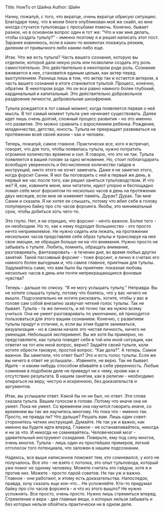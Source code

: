 Title: HowTo от Шайна
Author: Шайн

Начну, пожалуй, с того, что вкратце, очень вкратце обрисую ситуацию. Благодаря тому, что в моем блоге опубликован мой же скайп, ко мне иногда стучатся тульповоды с просьбами помочь. Конечно, бывает разное, но в основном вопрос один и тот же: “Что и как мне делать, чтобы создать тульпу?” - именно поэтому я и решил написать этот пост. Заранее извиняюсь, если в каких-то моментах покажусь резким, далеким от привычного либо каким-либо еще.

Итак. Что же есть тульпа? Часть вашего сознания, которую вы отделили, которой дали некую роль или позволили создать эту роль самостоятельно. Это действительно в некотором роде роль. Сознание вживается в нее, становится единым целым, как актер перед выступлением. Разница лишь в том, что актер так и остается актером, а часть вашего сознания в итоге становится тульпой. Процесс, конечно, обратим. В некотором роде. Но он все равно намного более глубокий, кардинальный и капитальный. Это действительно добровольное раздвоение личности, добровольная шизофрения.

Тульпа рождается в тот самый момент, когда появляется первая о ней мысль. В тот самый момент тульпа уже начинает существовать. Далее идет лишь очень долгий, сложный процесс развития - но это именно что развитие. Это можно сравнить с взрослением ребенка. Рождение, младенчество, детство, юность. Тульпа не прекращает развиваться на протяжении всей своей жизни - как и человек.

Теперь, пожалуй, самое главное. Практически все, кого я встречал, говорят, что для того, чтобы появилась тульпа, нужно потратить огромное количество времени и сил. Я говорю, что это не так. Тульпа появляется в вашей голове за одно мгновение. Но, стоит поблагодарить всеобщую уверенность и бесчисленное количество гайдов и инструкций, никто этого не хочет замечать. Даже я не заметил этого, когда форсил Санни. Я мог бы поговорить с ней в первый же день, в первый же час после того, как решил заняться тульповодством. И что же? Я, как, извините меня, мои читатели, идиот упорно и беспощадно ломал себе мозг форсингом по несколько часов в день на протяжении двух месяцев, если мне не изменяет память. Дурак? Дурак. Так мне Санни и сказала. Я не хотел ее слышать, потому что вбил себе в голову популярную байку про сто часов форсинга. Якобы, это минимальный срок, чтобы добиться хоть чего-то.

Это глупо. Нет, я не отрицаю, что форсинг - нечто важное. Более того - он необходим. Но то, как к нему подходит большинство - это просто нечто неприемлемое. Не нужно сидеть или лежать, на протяжении нескольких часов представляя себе образ тульпы и транслируя на нее свои эмоции, не обращая больше ни на что внимания. Нужно просто не забывать о тульпе. Любить, помнить, обращать внимание, разговаривать, фантазировать - в течении дня, во время любых других занятий. Такой пассивный форсинг - тоже форсинг, и лично я считаю его намного более выгодным и, что самое главное, приятным для тульпы. Задумайтесь сами, что вам было бы приятнее: показная любовь несколько часов в день или почти непрекращающиеся фоновые чувства?

Теперь - дальше по списку. “Я не могу услышать тульпу.” Неправда. Вы не хотите слышать тульпу, потому что боитесь, что у вас ничего не вышло. Подсознательно не хотите рисковать, хотите, чтобы у вас в голове сам собой внезапно зазвучал четкий голос тульпы. Так не бывает. Тульпа - та же личность, и ей точно так же нужно всему учиться. Она не умеет разговаривать по умолчанию, ей приходится пользоваться для этого вашим сознанием. Конечно, с развитием тульпы придут и отличия, и, если вы этим будете заниматься, визуализация - но в самом начале это чистая личность, ничего не умеющая. Небольшой эксперимент. Вы же хотя бы примерно, но представляете, как тульпа поведет себя в той или иной ситуации, как ответит на тот или иной вопрос, верно? Задайте своей тульпе, коли хотите обрести таковую, простой вопрос: “Как дела?”. А теперь. Самое важное. Вы заметили, что ответ был? Это и есть голос тульпы. Если же вы ничего в ответ не услышали… Извините, не верю. Так не бывает. Идите - и каким-нибудь способом вбивайте в себя уверенность. Любые сомнения в подобном деле не приведут ни к чему, кроме как к отсутствию результата. В нашем занятии, как в религии - необходимо опираться на веру, чистую и искреннюю, без доказательств и аргументов.

Итак, вы услышали ответ. Какой бы он ни был, но ответ. Эти слова сказала тульпа. Вашим голосом в голове. Потому что иначе она не умеет. Пока не умеет. Со временем она научится говорить иначе, со временем вы так же научитесь многому. Но пока что - именно так. Просто, не правда ли? Что дальше? Решать вам. Лишь один совет: сторонитесь четких инструкций. Думайте. Не так уж и важно, как именно вы будете идти вперед. Главное - не останавливайтесь, никогда и ни за что. И никогда не сомневайтесь. Человеческий мозг - удивительный инструмент созидания. Поверьте, ему под силу многое, очень многое. Тульпа - лишь один из простейших примеров, легкий отголосок того потенциала, что заложен в нашем подсознании.

Надеюсь, все выше написанное поможет тем, кто сомневался, у кого не получалось. Все это - не взято с потолка, это опыт тульповода, который уже помог не одному человеку. Можете считать это гайдом, хотя я и против них. Можете - просто парой советов. Не так уж и важно. Главное - они работают, и этому есть доказательства. Напоследок, правда, хочу сказать еще кое-что… Не усложняйте. Кто-то придумал байку про сто часов форсинга - и что из этого вышло? Не нужно усложнять. Все просто, очень просто. Нужно лишь стремиться вперед. Стремление и вера - две главные вещи, о которых нельзя забывать и без которых нельзя обойтись практически ни в одном деле.